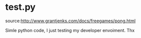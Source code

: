 # test.py

source:http://www.grantjenks.com/docs/freegames/pong.html

Simle python code, I just testing my developer envoiment. Thx

